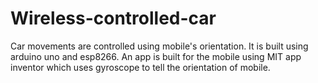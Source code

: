 # Wireless-controlled-car
Car movements are controlled using mobile's orientation. It is built using arduino uno and esp8266. An app is built for the mobile using MIT app inventor which uses gyroscope to tell the orientation of mobile.

